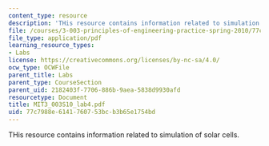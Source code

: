 ```yaml
---
content_type: resource
description: 'THis resource contains information related to simulation of solar cells. '
file: /courses/3-003-principles-of-engineering-practice-spring-2010/77c7988e6141760753bcb3b65e1754bd_MIT3_003S10_lab4.pdf
file_type: application/pdf
learning_resource_types:
- Labs
license: https://creativecommons.org/licenses/by-nc-sa/4.0/
ocw_type: OCWFile
parent_title: Labs
parent_type: CourseSection
parent_uid: 2182403f-7706-886b-9aea-5838d9930afd
resourcetype: Document
title: MIT3_003S10_lab4.pdf
uid: 77c7988e-6141-7607-53bc-b3b65e1754bd
---
```

THis resource contains information related to simulation of solar cells. 